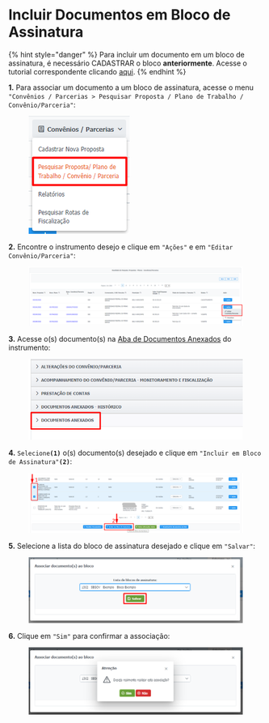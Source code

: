 # Incluir Documentos em Bloco de Assinatura

{% hint style="danger" %}
Para incluir um documento em um bloco de assinatura, é necessário CADASTRAR o bloco **anteriormente**. Acesse o tutorial correspondente clicando [aqui](cadastrar-novo-bloco.md).&#x20;
{% endhint %}

**1.** Para associar um documento a um bloco de assinatura, acesse o menu `"Convênios / Parcerias > Pesquisar Proposta / Plano de Trabalho / Convênio/Parceria"`:

<figure><img src="../../.gitbook/assets/image (252).png" alt=""><figcaption></figcaption></figure>

**2.** Encontre o instrumento desejo e clique em `"Ações"` e em `"Editar Convênio/Parceria"`:

<figure><img src="../../.gitbook/assets/image (251).png" alt=""><figcaption></figcaption></figure>

**3.** Acesse o(s) documento(s) na [Aba de Documentos Anexados](../aba-documentos-anexados/) do instrumento:

<figure><img src="../../.gitbook/assets/image (15) (1).png" alt=""><figcaption></figcaption></figure>

**4.** `Selecione`**`(1)`** o(s) documento(s) desejado e clique em `"Incluir em Bloco de Assinatura"`**`(2)`**:

<figure><img src="../../.gitbook/assets/image (186).png" alt=""><figcaption></figcaption></figure>

**5.** Selecione a lista do bloco de assinatura desejado e clique em `"Salvar"`:

<figure><img src="../../.gitbook/assets/image (282).png" alt=""><figcaption></figcaption></figure>

**6.** Clique em `"Sim"` para confirmar a associação:

<figure><img src="../../.gitbook/assets/image (16) (2).png" alt=""><figcaption></figcaption></figure>
